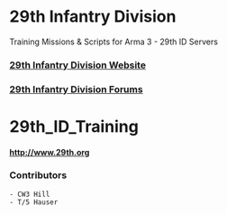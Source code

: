 # 29th Infantry Division
Training Missions & Scripts for Arma 3 - 29th ID Servers
### [29th Infantry Division Website](http://www.29th.org)
### [29th Infantry Division Forums](http://forums.29th.org)


# 29th_ID_Training
#### http://www.29th.org

### Contributors
	- CW3 Hill
	- T/5 Hauser



